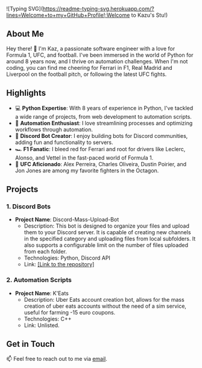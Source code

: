 ![Typing SVG](https://readme-typing-svg.herokuapp.com/?lines=Welcome+to+my+GitHub+Profile!;Welcome to Kazu's Stu!)

## About Me
Hey there! 👋 I'm Kaz, a passionate software engineer with a love for Formula 1, UFC, and football. I've been immersed in the world of Python for around 8 years now, and I thrive on automation challenges. When I'm not coding, you can find me cheering for Ferrari in F1, Real Madrid and Liverpool on the football pitch, or following the latest UFC fights.

## Highlights
- 💻 **Python Expertise**: With 8 years of experience in Python, I've tackled a wide range of projects, from web development to automation scripts.
- 🤖 **Automation Enthusiast**: I love streamlining processes and optimizing workflows through automation.
- 🤖 **Discord Bot Creator**: I enjoy building bots for Discord communities, adding fun and functionality to servers.
- 🏎️ **F1 Fanatic**: I bleed red for Ferrari and root for drivers like Leclerc, Alonso, and Vettel in the fast-paced world of Formula 1.
- 👊 **UFC Aficionado**: Alex Perreira, Charles Oliveira, Dustin Poirier, and Jon Jones are among my favorite fighters in the Octagon.

## Projects
### 1. Discord Bots
- **Project Name**: Discord-Mass-Upload-Bot
  - Description: This bot is designed to organize your files and upload them to your Discord server. It is capable of creating new channels in the specified category and uploading files from local subfolders. It also supports a configurable limit on the number of files uploaded from each folder.
  - Technologies: Python, Discord API
  - Link: [[Link to the repository]](https://github.com/KazuInTheStu/Discord-Mass-Upload-Bot)

### 2. Automation Scripts
- **Project Name**: K'Eats
  - Description: Uber Eats account creation bot, allows for the mass creation of uber eats accounts without the need of a sim service, useful for farming -15 euro coupons.
  - Technologies: C++
  - Link: Unlisted.

## Get in Touch
📫 Feel free to reach out to me via [email](mailto:kazu@kazu-eats.store).
